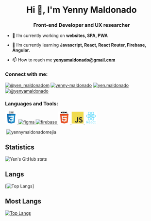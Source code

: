 <h1 align="center">Hi 👋, I'm Yenny Maldonado</h1>
<h3 align="center">Front-end Developer and UX researcher</h3>

- 🔭 I’m currently working on **websites, SPA, PWA**

- 🌱 I’m currently learning **Javascript, React, React Router, Firebase, Angular.**

- 📫 How to reach me **yenyamaldonado@gmail.com**

<h3 align="left">Connect with me:</h3>
<p align="left">
<a href="https://twitter.com/@yen_maldonadom" target="blank"><img align="center" src="https://raw.githubusercontent.com/rahuldkjain/github-profile-readme-generator/master/src/images/icons/Social/twitter.svg" alt="@yen_maldonadom" height="30" width="40" /></a>
<a href="https://linkedin.com/in/yenny-maldonado" target="blank"><img align="center" src="https://raw.githubusercontent.com/rahuldkjain/github-profile-readme-generator/master/src/images/icons/Social/linked-in-alt.svg" alt="yenny-maldonado" height="30" width="40" /></a>
<a href="https://fb.com/yen.maldonado" target="blank"><img align="center" src="https://raw.githubusercontent.com/rahuldkjain/github-profile-readme-generator/master/src/images/icons/Social/facebook.svg" alt="yen.maldonado" height="30" width="40" /></a>
<a href="https://www.hackerrank.com/@yenyamaldonado" target="blank"><img align="center" src="https://raw.githubusercontent.com/rahuldkjain/github-profile-readme-generator/master/src/images/icons/Social/hackerrank.svg" alt="@yenyamaldonado" height="30" width="40" /></a>
</p>

<h3 align="left">Languages and Tools:</h3>
<p align="left"> <a href="https://www.w3schools.com/css/" target="_blank" rel="noreferrer"> <img src="https://raw.githubusercontent.com/devicons/devicon/master/icons/css3/css3-original-wordmark.svg" alt="css3" width="40" height="40"/> </a> <a href="https://www.figma.com/" target="_blank" rel="noreferrer"> <img src="https://www.vectorlogo.zone/logos/figma/figma-icon.svg" alt="figma" width="40" height="40"/> </a> <a href="https://firebase.google.com/" target="_blank" rel="noreferrer"> <img src="https://www.vectorlogo.zone/logos/firebase/firebase-icon.svg" alt="firebase" width="40" height="40"/> </a> <a href="https://www.w3.org/html/" target="_blank" rel="noreferrer"> <img src="https://raw.githubusercontent.com/devicons/devicon/master/icons/html5/html5-original-wordmark.svg" alt="html5" width="40" height="40"/> </a> <a href="https://developer.mozilla.org/en-US/docs/Web/JavaScript" target="_blank" rel="noreferrer"> <img src="https://raw.githubusercontent.com/devicons/devicon/master/icons/javascript/javascript-original.svg" alt="javascript" width="40" height="40"/> </a> <a href="https://reactjs.org/" target="_blank" rel="noreferrer"> <img src="https://raw.githubusercontent.com/devicons/devicon/master/icons/react/react-original-wordmark.svg" alt="react" width="40" height="40"/> </a> </p>

<p>&nbsp;<img align="center" src="https://github-readme-stats.vercel.app/api?username=yennymaldonadomejia&show_icons=true&locale=en" alt="yennymaldonadomejia" /></p>

## Statistics
![Yen's GitHub stats](https://github-readme-stats.vercel.app/api?username=YenMaldonado&show_icons=true&theme=radical)

## Langs
[![Top Langs](https://github-readme-stats.vercel.app/api/top-langs/?username=YenMaldonado)]

## Most Langs
[![Top Langs](https://github-readme-stats.vercel.app/api/top-langs/?username=YenMaldonado&langs_count=8)](https://github.com/yenmaldonadomejia/github-readme-stats)





